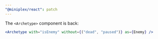 ```yaml
---
"@miniplex/react": patch
---
```


The `<Archetype>` component is back:

```jsx
<Archetype with="isEnemy" without={("dead", "paused")} as={Enemy} />
```
